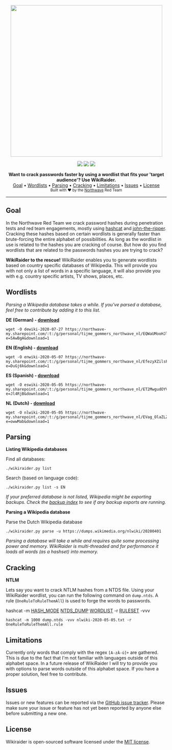 
<p align="center">
    <img src="https://raw.finnwea.com/vector-shields-v2/?firstText=Wiki&secondText=Raider&scale=true" width="475" />
</p>
<p align="center">
    <a href="https://github.com/NorthwaveNL/wikiraider/blob/master/LICENSE.md"><img src="https://raw.finnwea.com/vector-shields-v2/?firstText=License&secondText=MIT" /></a>
    <a href="https://github.com/NorthwaveNL/wikiraider/releases"><img src="https://raw.finnwea.com/vector-shields-v1/?typeKey=SemverVersion&typeValue1=northwavesecurity&typeValue2=wikiraider&typeValue4=Release&cache=1"></a>
    <a href="https://travis-ci.org/github/NorthwaveNL/wikiraider"><img src="https://raw.finnwea.com/vector-shields-v1/?typeKey=TravisBuildStatus&typeValue1=northwavesecurity/wikiraider&typeValue2=master&cache=1"></a>
</p>
<p align="center">
    <b>Want to crack passwords faster by using a wordlist that fits your 'target audience'? Use WikiRaider.</b>
    <br/>
    <a href="#goal">Goal</a>
    •
    <a href="#wordlists">Wordlists</a>
    •
    <a href="#parsing">Parsing</a>
    •
    <a href="#cracking">Cracking</a>
    •
    <a href="#limitations">Limitations</a>
    •
    <a href="#issues">Issues</a>
    •
    <a href="#license">License</a>
    <br/>
    <sub>Built with ❤ by the <a href="https://twitter.com/NorthwaveLabs">Northwave</a> Red Team</sub>
    <br/>
</p>
<hr>

## Goal

In the Northwave Red Team we crack password hashes during penetration tests and red team engagements, mostly using [hashcat](https://tools.kali.org/password-attacks/hashcat) and [john-the-ripper](https://tools.kali.org/password-attacks/john). Cracking these hashes based on certain wordlists is generally faster than brute-forcing the entire alphabet of possibilities. As long as the wordlist in use is related to the hashes you are cracking of course. But how do you find wordlists that are related to the passwords hashes you are trying to crack?

**WikiRaider to the rescue!** WikiRaider enables you to generate wordlists based on country specific databases of Wikipedia. This will provide you with not only a list of words in a specific language, it will also provide you with e.g. country specific artists, TV shows, places, etc.

## Wordlists

*Parsing a Wikipedia database takes a while. If you've parsed a database, feel free to contribute by adding it to this list.*

**DE (German) - [download](https://northwave-my.sharepoint.com/:t:/g/personal/tijme_gommers_northwave_nl/EQWaUMooHJlKqoVKArMJp2sBxzCtdVPNEWQkDTy5Qt2z5Q?e=5AwBgA&download=1)**

    wget -O dewiki-2020-07-27 https://northwave-my.sharepoint.com/:t:/g/personal/tijme_gommers_northwave_nl/EQWaUMooHJlKqoVKArMJp2sBxzCtdVPNEWQkDTy5Qt2z5Q?e=5AwBgA&download=1

**EN (English) - [download](https://northwave-my.sharepoint.com/:t:/g/personal/tijme_gommers_northwave_nl/EfezyXZilsFFpEpRgvWSJ40BtG5VgklAyZtuRjUylWqOWA?e=DuGj6k&download=1)**

    wget -O enwiki-2020-05-07 https://northwave-my.sharepoint.com/:t:/g/personal/tijme_gommers_northwave_nl/EfezyXZilsFFpEpRgvWSJ40BtG5VgklAyZtuRjUylWqOWA?e=DuGj6k&download=1

**ES (Spanish) - [download](https://northwave-my.sharepoint.com/:t:/g/personal/tijme_gommers_northwave_nl/ET2MwgudOYVLtActeZcuC14BQRpYRy_cSeVcF0OS8NexhQ?e=Jl4RjB&download=1)**

    wget -O eswiki-2020-05-05 https://northwave-my.sharepoint.com/:t:/g/personal/tijme_gommers_northwave_nl/ET2MwgudOYVLtActeZcuC14BQRpYRy_cSeVcF0OS8NexhQ?e=Jl4RjB&download=1

**NL (Dutch) - [download](https://northwave-my.sharepoint.com/:t:/g/personal/tijme_gommers_northwave_nl/EVag_OlaZLZCrV2aYVpejmUBA0Q52aeei4wYW1mL8X3UUw?e=owwMab&download=1)**

    wget -O nlwiki-2020-05-05 https://northwave-my.sharepoint.com/:t:/g/personal/tijme_gommers_northwave_nl/EVag_OlaZLZCrV2aYVpejmUBA0Q52aeei4wYW1mL8X3UUw?e=owwMab&download=1

## Parsing

**Listing Wikipedia databases**

Find all databases:

    ./wikiraider.py list

Search (based on language code):

    ./wikiraider.py list -s EN

*If your preferred database is not listed, Wikipedia might be exporting backups. Check the [backup index](https://dumps.wikimedia.org/backup-index.html) to see if any backup exports are running.*

**Parsing a Wikipedia database**

Parse the Dutch Wikipedia database

    ./wikiraider.py parse -u https://dumps.wikimedia.org/nlwiki/20200401

*Parsing a database will take a while and requires quite some processing power and memory. WikiRaider is multi-threaded and for performance it loads all words (as a hashset) into memory.*

## Cracking

**NTLM**

Lets say you want to crack NTLM hashes from a NTDS file. Using your WikiRaider wordlist, you can run the following command on `dump.ntds`. A rule (`OneRuleToRuleThemAll`) is used to forge the words to passwords.

hashcat -m [HASH_MODE](https://hashcat.net/wiki/doku.php?id=hashcat#options) [NTDS_DUMP](https://medium.com/@bondo.mike/extracting-and-cracking-ntds-dit-2b266214f277) [WORDLIST](https://github.com/NorthwaveNL/wikiraider/blob/master/wordlists/nlwiki/nlwiki-2020-05-05.txt) -r [RULESET](https://raw.githubusercontent.com/NotSoSecure/password_cracking_rules/master/OneRuleToRuleThemAll.rule) -vvv

````hashcat -m 1000 dump.ntds -vvv nlwiki-2020-05-05.txt -r OneRuleToRuleThemAll.rule````

## Limitations

Currently only words that comply with the regex `[A-zÀ-ú]+` are gathered. This is due to the fact that I'm not familiar with languages outside of this alphabet space. In a future release of WikiRaider I will try to provide you with options to parse words outside of this alphabet space. If you have a proper solution, feel free to contribute.

## Issues

Issues or new features can be reported via the [GitHub issue tracker](https://github.com/NorthwaveNL/wikiraider/issues). Please make sure your issue or feature has not yet been reported by anyone else before submitting a new one.

## License

Wikiraider is open-sourced software licensed under the [MIT license](https://github.com/NorthwaveNL/wikiraider/blob/develop/LICENSE.md).
